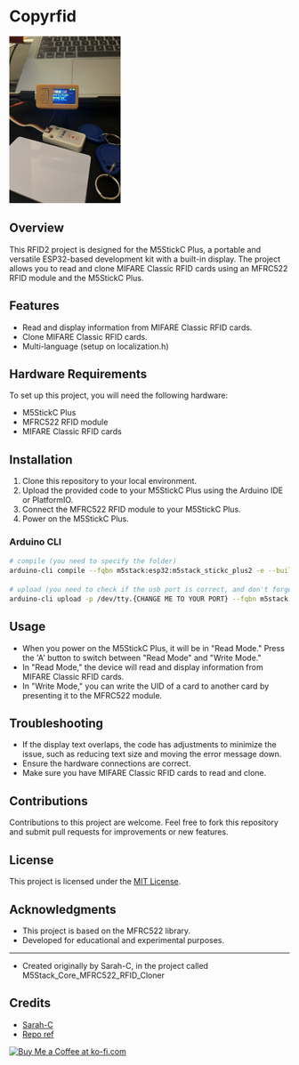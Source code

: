 # Copyrfid 

<img src="./copyrfid.jpeg" width="200" height="300" alt="demo" />

## Overview

This RFID2 project is designed for the M5StickC Plus, a portable and versatile ESP32-based development kit with a built-in display. 
The project allows you to read and clone MIFARE Classic RFID cards using an MFRC522 RFID module and the M5StickC Plus.

## Features

- Read and display information from MIFARE Classic RFID cards.
- Clone MIFARE Classic RFID cards.
- Multi-language (setup on localization.h)

## Hardware Requirements

To set up this project, you will need the following hardware:

- M5StickC Plus
- MFRC522 RFID module
- MIFARE Classic RFID cards

## Installation

1. Clone this repository to your local environment.
2. Upload the provided code to your M5StickC Plus using the Arduino IDE or PlatformIO.
3. Connect the MFRC522 RFID module to your M5StickC Plus.
4. Power on the M5StickC Plus.

### Arduino CLI

```bash
# compile (you need to specify the folder)
arduino-cli compile --fqbn m5stack:esp32:m5stack_stickc_plus2 -e --build-property build.partitions=huge_app --build-property upload.maximum_size=3145728 ./copyrfid/copyrfid.ino

# upload (you need to check if the usb port is correct, and don't forget to name correctly the sketch "copyrfid")
arduino-cli upload -p /dev/tty.{CHANGE ME TO YOUR PORT} --fqbn m5stack:esp32:m5stack_stickc_plus2 copyrfid
```


## Usage

- When you power on the M5StickC Plus, it will be in "Read Mode." Press the 'A' button to switch between "Read Mode" and "Write Mode."
- In "Read Mode," the device will read and display information from MIFARE Classic RFID cards.
- In "Write Mode," you can write the UID of a card to another card by presenting it to the MFRC522 module.

## Troubleshooting

- If the display text overlaps, the code has adjustments to minimize the issue, such as reducing text size and moving the error message down.
- Ensure the hardware connections are correct.
- Make sure you have MIFARE Classic RFID cards to read and clone.

## Contributions

Contributions to this project are welcome. Feel free to fork this repository and submit pull requests for improvements or new features.

## License

This project is licensed under the [MIT License](LICENSE).

## Acknowledgments

- This project is based on the MFRC522 library.
- Developed for educational and experimental purposes.
---
- Created originally by Sarah-C, in the project called M5Stack_Core_MFRC522_RFID_Cloner

## Credits

- [Sarah-C](https://github.com/Sarah-C)
- [Repo ref](https://github.com/Sarah-C/M5Stack_Core_MFRC522_RFID_Cloner)


<a href='https://ko-fi.com/B0B3W9GEL' target='_blank'><img height='36' style='border:0px;height:36px;' src='https://storage.ko-fi.com/cdn/kofi3.png?v=3' border='0' alt='Buy Me a Coffee at ko-fi.com' /></a>
